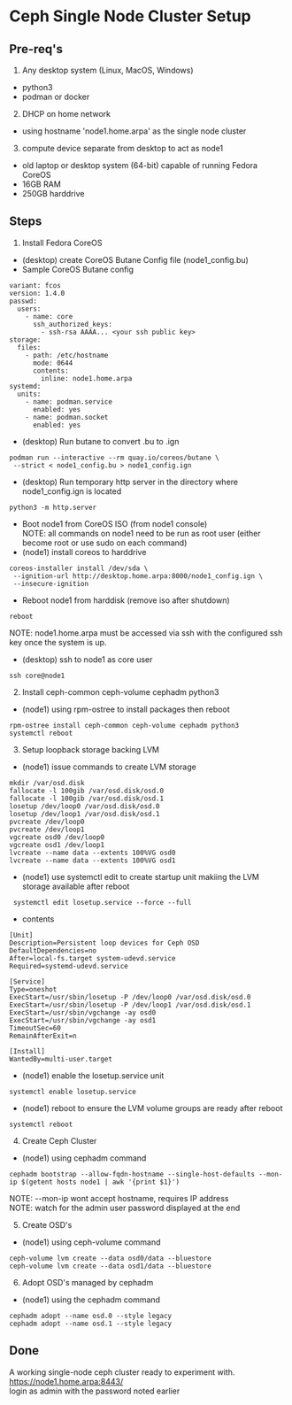 # Ceph Single Node Cluster Setup

## Pre-req's
1. Any desktop system (Linux, MacOS, Windows)
  - python3
  - podman or docker
2. DHCP on home network
  - using hostname 'node1.home.arpa' as the single node cluster
3. compute device separate from desktop to act as node1
  - old laptop or desktop system (64-bit) capable of running Fedora CoreOS
  - 16GB RAM
  - 250GB harddrive

## Steps
1. Install Fedora CoreOS
  - (desktop) create CoreOS Butane Config file (node1_config.bu)
  - Sample CoreOS Butane config 
```
variant: fcos
version: 1.4.0
passwd:
  users:
    - name: core
      ssh_authorized_keys:
        - ssh-rsa AAAA... <your ssh public key>
storage:
  files:
    - path: /etc/hostname
      mode: 0644
      contents:
        inline: node1.home.arpa
systemd:
  units:
    - name: podman.service
      enabled: yes
    - name: podman.socket
      enabled: yes
```
  - (desktop) Run butane to convert .bu to .ign
```
podman run --interactive --rm quay.io/coreos/butane \
 --strict < node1_config.bu > node1_config.ign
```
  - (desktop) Run temporary http server in the directory where node1_config.ign is located
```
python3 -m http.server 
```
  - Boot node1 from CoreOS ISO (from node1 console)  
NOTE: all commands on node1 need to be run as root user (either become root or use sudo on each command)
  - (node1) install coreos to harddrive
```
coreos-installer install /dev/sda \
 --ignition-url http://desktop.home.arpa:8000/node1_config.ign \
 --insecure-ignition
```
  - Reboot node1 from harddisk (remove iso after shutdown)
```
reboot
```
NOTE: node1.home.arpa must be accessed via ssh with the configured ssh key once the system is up.
  - (desktop) ssh to node1 as core user
```
ssh core@node1
```
2. Install ceph-common ceph-volume cephadm python3
  - (node1) using rpm-ostree to install packages then reboot
```
rpm-ostree install ceph-common ceph-volume cephadm python3
systemctl reboot
```
3. Setup loopback storage backing LVM
  - (node1) issue commands to create LVM storage
```
mkdir /var/osd.disk
fallocate -l 100gib /var/osd.disk/osd.0
fallocate -l 100gib /var/osd.disk/osd.1
losetup /dev/loop0 /var/osd.disk/osd.0
losetup /dev/loop1 /var/osd.disk/osd.1
pvcreate /dev/loop0
pvcreate /dev/loop1
vgcreate osd0 /dev/loop0
vgcreate osd1 /dev/loop1
lvcreate --name data --extents 100%VG osd0
lvcreate --name data --extents 100%VG osd1
```
  - (node1) use systemctl edit to create startup unit makiing the LVM storage available after reboot
```
 systemctl edit losetup.service --force --full
```
  - contents
```
[Unit]
Description=Persistent loop devices for Ceph OSD
DefaultDependencies=no
After=local-fs.target system-udevd.service
Required=systemd-udevd.service

[Service]
Type=oneshot
ExecStart=/usr/sbin/losetup -P /dev/loop0 /var/osd.disk/osd.0
ExecStart=/usr/sbin/losetup -P /dev/loop1 /var/osd.disk/osd.1
ExecStart=/usr/sbin/vgchange -ay osd0
ExecStart=/usr/sbin/vgchange -ay osd1
TimeoutSec=60
RemainAfterExit=n

[Install]
WantedBy=multi-user.target
```
  - (node1) enable the losetup.service unit
```
systemctl enable losetup.service
```
  - (node1) reboot to ensure the LVM volume groups are ready after reboot
```
systemctl reboot
```  
4. Create Ceph Cluster
  - (node1) using cephadm command
```
cephadm bootstrap --allow-fqdn-hostname --single-host-defaults --mon-ip $(getent hosts node1 | awk '{print $1}')
```
NOTE: --mon-ip wont accept hostname, requires IP address  
NOTE: watch for the admin user password displayed at the end  

5. Create OSD's
  - (node1) using ceph-volume command
```
ceph-volume lvm create --data osd0/data --bluestore
ceph-volume lvm create --data osd1/data --bluestore
```
6. Adopt OSD's managed by cephadm
  - (node1) using the cephadm command
```
cephadm adopt --name osd.0 --style legacy
cephadm adopt --name osd.1 --style legacy
```
## Done
A working single-node ceph cluster ready to experiment with.  
https://node1.home.arpa:8443/  
login as admin with the password noted earlier
